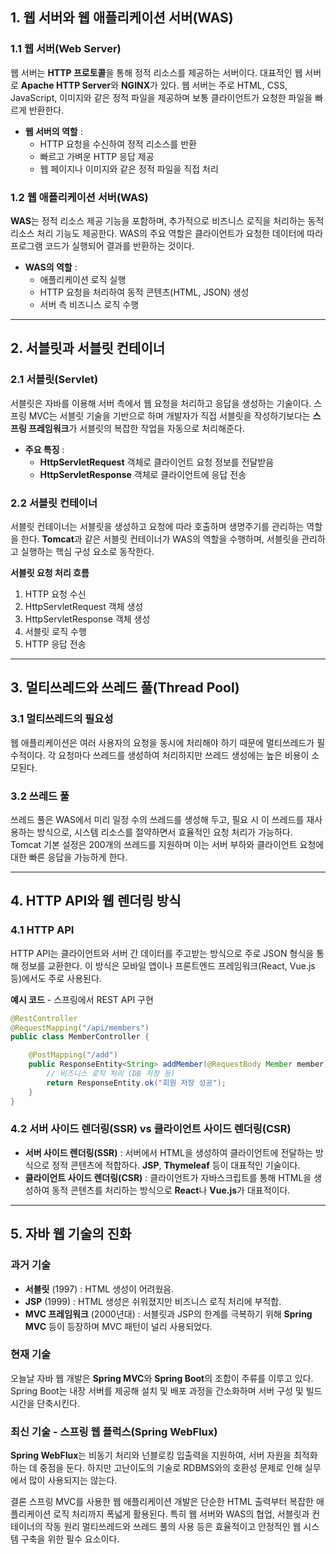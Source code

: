 ## 1. 웹 서버와 웹 애플리케이션 서버(WAS)

### 1.1 웹 서버(Web Server)
웹 서버는 **HTTP 프로토콜**을 통해 정적 리소스를 제공하는 서버이다. 대표적인 웹 서버로 **Apache HTTP Server**와 **NGINX**가 있다. 웹 서버는 주로 HTML, CSS, JavaScript, 이미지와 같은 정적 파일을 제공하며 보통 클라이언트가 요청한 파일을 빠르게 반환한다.

- **웹 서버의 역할** :
    - HTTP 요청을 수신하여 정적 리소스를 반환
    - 빠르고 가벼운 HTTP 응답 제공
    - 웹 페이지나 이미지와 같은 정적 파일을 직접 처리

### 1.2 웹 애플리케이션 서버(WAS)
**WAS**는 정적 리소스 제공 기능을 포함하며, 추가적으로 비즈니스 로직을 처리하는 동적 리소스 처리 기능도 제공한다. WAS의 주요 역할은 클라이언트가 요청한 데이터에 따라 프로그램 코드가 실행되어 결과를 반환하는 것이다.

- **WAS의 역할** :
    - 애플리케이션 로직 실행
    - HTTP 요청을 처리하여 동적 콘텐츠(HTML, JSON) 생성
    - 서버 측 비즈니스 로직 수행
---
## 2. 서블릿과 서블릿 컨테이너

### 2.1 서블릿(Servlet)
서블릿은 자바를 이용해 서버 측에서 웹 요청을 처리하고 응답을 생성하는 기술이다. 스프링 MVC는 서블릿 기술을 기반으로 하며 개발자가 직접 서블릿을 작성하기보다는 **스프링 프레임워크**가 서블릿의 복잡한 작업을 자동으로 처리해준다.

- **주요 특징** :
    - **HttpServletRequest** 객체로 클라이언트 요청 정보를 전달받음
    - **HttpServletResponse** 객체로 클라이언트에 응답 전송

### 2.2 서블릿 컨테이너
서블릿 컨테이너는 서블릿을 생성하고 요청에 따라 호출하며 생명주기를 관리하는 역할을 한다. **Tomcat**과 같은 서블릿 컨테이너가 WAS의 역할을 수행하며, 서블릿을 관리하고 실행하는 핵심 구성 요소로 동작한다.

**서블릿 요청 처리 흐름**
1. HTTP 요청 수신
2. HttpServletRequest 객체 생성
3. HttpServletResponse 객체 생성
4. 서블릿 로직 수행
5. HTTP 응답 전송
---
## 3. 멀티쓰레드와 쓰레드 풀(Thread Pool)

### 3.1 멀티쓰레드의 필요성
웹 애플리케이션은 여러 사용자의 요청을 동시에 처리해야 하기 때문에 멀티쓰레드가 필수적이다. 각 요청마다 쓰레드를 생성하여 처리하지만 쓰레드 생성에는 높은 비용이 소모된다.

### 3.2 쓰레드 풀
쓰레드 풀은 WAS에서 미리 일정 수의 쓰레드를 생성해 두고, 필요 시 이 쓰레드를 재사용하는 방식으로, 시스템 리소스를 절약하면서 효율적인 요청 처리가 가능하다. Tomcat 기본 설정은 200개의 쓰레드를 지원하며 이는 서버 부하와 클라이언트 요청에 대한 빠른 응답을 가능하게 한다.

---
## 4. HTTP API와 웹 렌더링 방식

### 4.1 HTTP API
HTTP API는 클라이언트와 서버 간 데이터를 주고받는 방식으로 주로 JSON 형식을 통해 정보를 교환한다. 이 방식은 모바일 앱이나 프론트엔드 프레임워크(React, Vue.js 등)에서도 주로 사용된다.

**예시 코드** - 스프링에서 REST API 구현
```java
@RestController
@RequestMapping("/api/members")
public class MemberController {

    @PostMapping("/add")
    public ResponseEntity<String> addMember(@RequestBody Member member) {
        // 비즈니스 로직 처리 (DB 저장 등)
        return ResponseEntity.ok("회원 저장 성공");
    }
}
```

### 4.2 서버 사이드 렌더링(SSR) vs 클라이언트 사이드 렌더링(CSR)
- **서버 사이드 렌더링(SSR)** : 서버에서 HTML을 생성하여 클라이언트에 전달하는 방식으로 정적 콘텐츠에 적합하다. **JSP**, **Thymeleaf** 등이 대표적인 기술이다.
- **클라이언트 사이드 렌더링(CSR)** : 클라이언트가 자바스크립트를 통해 HTML을 생성하여 동적 콘텐츠를 처리하는 방식으로 **React**나 **Vue.js**가 대표적이다.
---
## 5. 자바 웹 기술의 진화

### 과거 기술
- **서블릿** (1997) : HTML 생성이 어려웠음.
- **JSP** (1999) : HTML 생성은 쉬워졌지만 비즈니스 로직 처리에 부적합.
- **MVC 프레임워크** (2000년대) : 서블릿과 JSP의 한계를 극복하기 위해 **Spring MVC** 등이 등장하며 MVC 패턴이 널리 사용되었다.

### 현재 기술
오늘날 자바 웹 개발은 **Spring MVC**와 **Spring Boot**의 조합이 주류를 이루고 있다. Spring Boot는 내장 서버를 제공해 설치 및 배포 과정을 간소화하며 서버 구성 및 빌드 시간을 단축시킨다.

### 최신 기술 - 스프링 웹 플럭스(Spring WebFlux)
**Spring WebFlux**는 비동기 처리와 넌블로킹 입출력을 지원하여, 서버 자원을 최적화하는 데 중점을 둔다. 하지만 고난이도의 기술로 RDBMS와의 호환성 문제로 인해 실무에서 많이 사용되지는 않는다.

결론
스프링 MVC를 사용한 웹 애플리케이션 개발은 단순한 HTML 출력부터 복잡한 애플리케이션 로직 처리까지 폭넓게 활용된다. 특히 웹 서버와 WAS의 협업, 서블릿과 컨테이너의 작동 원리 멀티쓰레드와 쓰레드 풀의 사용 등은 효율적이고 안정적인 웹 시스템 구축을 위한 필수 요소이다.